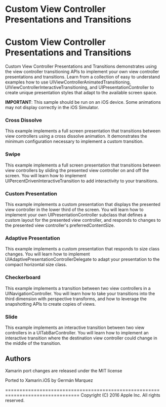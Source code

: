Custom View Controller Presentations and Transitions
=================


# Custom View Controller Presentations and Transitions

Custom View Controller Presentations and Transitions demonstrates using the view controller transitioning APIs to implement your own view controller presentations and transitions.  Learn from a collection of easy to understand examples how to use UIViewControllerAnimatedTransitioning, UIViewControllerInteractiveTransitioning, and UIPresentationController to create unique presentation styles that adapt to the available screen space.

**IMPORTANT**: This sample should be run on an iOS device. Some animations may not display correctly in the iOS Simulator.

### Cross Dissolve ###

This example implements a full screen presentation that transitions between view controllers using a cross dissolve animation.  It demonstrates the minimum configuration necessary to implement a custom transition.

### Swipe ###

This example implements a full screen presentation that transitions between view controllers by sliding the presented view controller on and off the screen.  You will learn how to implement UIPercentDrivenInteractiveTransition to add interactivity to your transitions.

### Custom Presentation ###

This example implements a custom presentation that displays the presented view controller in the lower third of the screen.  You will learn how to implement your own UIPresentationController subclass that defines a custom layout for the presented view controller, and responds to changes to the presented view controller's preferredContentSize.

### Adaptive Presentation ###

This example implements a custom presentation that responds to size class changes.  You will learn how to implement UIAdaptivePresentationControllerDelegate to adapt your presentation to the compact horizontal size class.

### Checkerboard ###

This example implements a transition between two view controllers in a UINavigationController.  You will learn how to take your transitions into the third dimension with perspective transforms, and how to leverage the snapshotting APIs to create copies of views.

### Slide ###

This example implements an interactive transition between two view controllers in a UITabBarController.  You will learn how to implement an interactive transition where the destination view controller could change in the middle of the transition.



Authors
-------

Xamarin port changes are released under the MIT license

Ported to Xamarin.iOS by Germán Marquez



================================================================================
Copyright (C) 2016 Apple Inc. All rights reserved.
